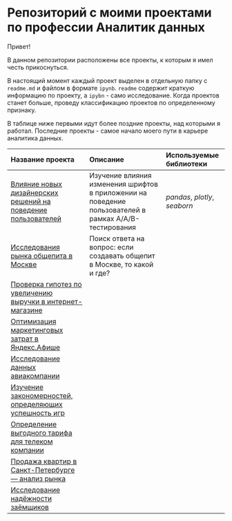 # Репозиторий с моими проектами по профессии Аналитик данных

Привет!

В данном репозитории расположены все проекты, к которым я имел честь прикоснуться. 

В настоящий момент каждый проект выделен в отдельную папку с `readme.md` и файлом в формате `ipynb`. `readme` содержит краткую информацию по проекту, а `ipybn` - само исследование. Когда проектов станет больше, проведу классификацию проектов по определенному признаку. 


В таблице ниже первыми идут более поздние проекты, над которыми я работал. Последние проекты - самое начало моего пути в карьере аналитика данных.


| Название проекта | Описание | Используемые библиотеки | 
| :---------------------- | :---------------------- | :---------------------- |
| [Влияние новых дизайнерских решений на поведение пользователей](aab-fonts) | Изучение влияния изменения шрифтов в приложении на поведение пользователей в рамках A/A/B-тестирования| *pandas*, *plotly*, *seaborn* |
|[ Исследования рынка общепита в Москве](Catering%20est.%20market)| Поиск ответа на вопрос: если создавать общепит в Москве, то какой и где? | 
|[Проверка гипотез по увеличению выручки в интернет-магазине](ABtest%20plus%20ICE%20RICE)|     |
|[Оптимизация маркетинговых затрат в Яндекс.Афише](Marketing%20costs)|     |
|[Исследование данных авиакомпании](Avia-research)|     |
|[Изучение закономерностей, определяющих успешность игр](Computer%20Sales)|     |
|[Определение выгодного тарифа для телеком компании](Plan%20research)|     |
|[Продажа квартир в Санкт-Петербурге — анализ рынка](flats%20research)|     |
|[Исследование надёжности заёмщиков](Borrower%20reliability)|     |
